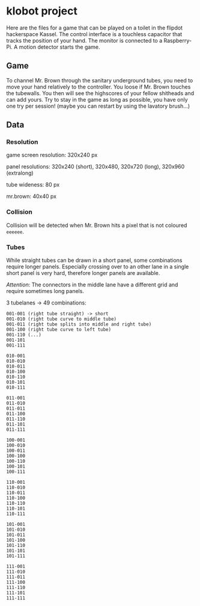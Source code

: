 # klobot project

Here are the files for a game that can be played on a toilet in the flipdot 
hackerspace Kassel. The control interface is a touchless capacitor that tracks the 
position of your hand. The monitor is connected to a Raspberry-Pi. A motion 
detector starts the game.

## Game

To channel Mr. Brown through the sanitary underground tubes, you need to move 
your hand relatively to the controller. You loose if Mr. Brown touches the 
tubewalls. You then will see the highscores of your fellow shitheads and can add 
yours. Try to stay in the game as long as possible, you have only one try per 
session! (maybe you can restart by using the lavatory brush...) 

## Data

### Resolution

game screen resolution: 320x240 px

panel resolutions: 320x240 (short), 320x480, 320x720 (long), 320x960 (extralong)

tube wideness: 80 px

mr.brown: 40x40 px

### Collision
Collision will be detected when Mr. Brown hits a pixel that is not coloured `eeeeee`.

### Tubes

While straight tubes can be drawn in a short panel, some combinations require 
longer panels. Especially crossing over to an other lane in a single short panel is 
very hard, therefore longer panels are available.

*Attention*: The connectors in the middle lane have a different grid and require sometimes long panels.

3 tubelanes -> 49 combinations:

```
001-001 (right tube straight) -> short
001-010 (right tube curve to middle tube)
001-011 (right tube splits into middle and right tube)
001-100 (right tube curve to left tube)
001-110 (...)
001-101
001-111

010-001
010-010
010-011
010-100
010-110
010-101
010-111

011-001
011-010
011-011
011-100
011-110
011-101
011-111

100-001
100-010
100-011
100-100
100-110
100-101
100-111

110-001
110-010
110-011
110-100
110-110
110-101
110-111

101-001
101-010
101-011
101-100
101-110
101-101
101-111

111-001
111-010
111-011
111-100
111-110
111-101
111-111
```
